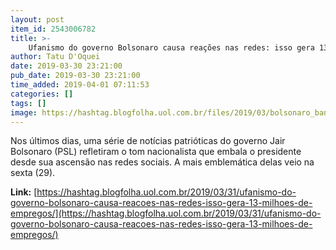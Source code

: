 ```yaml
---
layout: post
item_id: 2543006782
title: >-
    Ufanismo do governo Bolsonaro causa reações nas redes: isso gera 13 milhões de empregos?
author: Tatu D'Oquei
date: 2019-03-30 23:21:00
pub_date: 2019-03-30 23:21:00
time_added: 2019-04-01 07:11:53
categories: []
tags: []
image: https://hashtag.blogfolha.uol.com.br/files/2019/03/bolsonaro_bandeira.jpg
---
```


Nos últimos dias, uma série de notícias patrióticas do governo Jair Bolsonaro (PSL) refletiram o tom nacionalista que embala o presidente desde sua ascensão nas redes sociais. A mais emblemática delas veio na sexta (29).

**Link:** [https://hashtag.blogfolha.uol.com.br/2019/03/31/ufanismo-do-governo-bolsonaro-causa-reacoes-nas-redes-isso-gera-13-milhoes-de-empregos/](https://hashtag.blogfolha.uol.com.br/2019/03/31/ufanismo-do-governo-bolsonaro-causa-reacoes-nas-redes-isso-gera-13-milhoes-de-empregos/)

